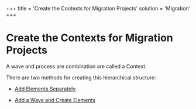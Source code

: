 +++
title = 'Create the Contexts for Migration Projects'
solution = 'Migration'
+++

# Create the Contexts for Migration Projects

A wave and process are combination are called a Context.

There are two methods for creating this hierarchical structure:

  - [Add Elements Separately](Add_Elements_Separately.htm)

  - [Add a Wave and Create Elements](Add_a_Wave_and_Create_Elements.htm)
